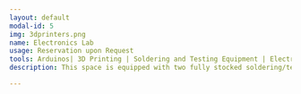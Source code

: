 ```yaml
---
layout: default
modal-id: 5
img: 3dprinters.png
name: Electronics Lab
usage: Reservation upon Request
tools: Arduinos| 3D Printing | Soldering and Testing Equipment | Electronics | Reflow Oven
description: This space is equipped with two fully stocked soldering/testing benches, with lots of electronics tools and several 3D printers. We have consumables available to members as well as lockable storage for projects and workshops.

---
```

